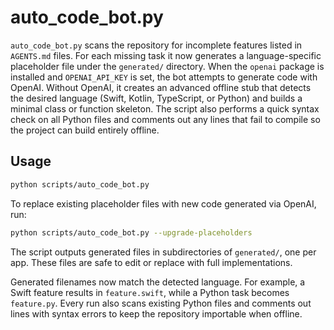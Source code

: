 # auto_code_bot.py

`auto_code_bot.py` scans the repository for incomplete features listed in `AGENTS.md` files. For each missing task it now generates a language-specific placeholder file under the `generated/` directory. When the `openai` package is installed and `OPENAI_API_KEY` is set, the bot attempts to generate code with OpenAI. Without OpenAI, it creates an advanced offline stub that detects the desired language (Swift, Kotlin, TypeScript, or Python) and builds a minimal class or function skeleton. The script also performs a quick syntax check on all Python files and comments out any lines that fail to compile so the project can build entirely offline.

## Usage

```bash
python scripts/auto_code_bot.py
```

To replace existing placeholder files with new code generated via OpenAI, run:

```bash
python scripts/auto_code_bot.py --upgrade-placeholders
```

The script outputs generated files in subdirectories of `generated/`, one per app. These files are safe to edit or replace with full implementations.

Generated filenames now match the detected language. For example, a Swift feature results in `feature.swift`, while a Python task becomes `feature.py`. Every run also scans existing Python files and comments out lines with syntax errors to keep the repository importable when offline.
